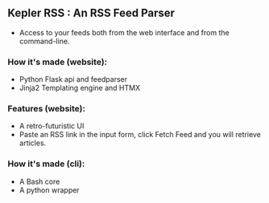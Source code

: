 ## Kepler RSS : An RSS Feed Parser


- Access to your feeds both from the web interface and from the command-line.

### How it's made (website):
- Python Flask api and feedparser
- Jinja2 Templating engine and HTMX

### Features (website):
- A retro-futuristic UI
- Paste an RSS link in the input form, click Fetch Feed and you will retrieve articles.

### How it's made (cli):
- A Bash core
- A python wrapper
